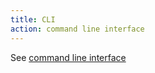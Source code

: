 ```yaml
---
title: CLI
action: command line interface
---
```


See [command line interface](/command-line-interface/)
